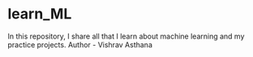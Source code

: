 # learn_ML
In this repository, I share all that I learn about machine learning and my practice projects.
Author - Vishrav Asthana
